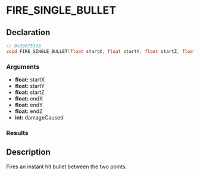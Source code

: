 # FIRE_SINGLE_BULLET

## Declaration
```cpp
// 0x30975326
void FIRE_SINGLE_BULLET(float startX, float startY, float startZ, float endX, float endY, float endZ, int damageCaused);
```

### Arguments
- **float:** startX
- **float:** startY
- **float:** startZ
- **float:** endX
- **float:** endY
- **float:** endZ
- **int:** damageCaused

### Results

## Description
Fires an instant hit bullet between the two points.